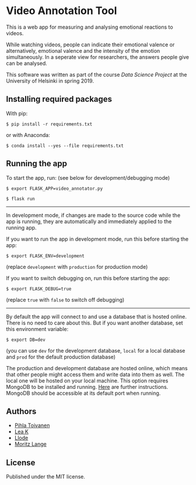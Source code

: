 # Video Annotation Tool
This is a web app for measuring and analysing emotional reactions to videos.

While watching videos, people can indicate their emotional valence or alternatively, emotional valence and the intensity of the emotion simultaneously. In a seperate view for researchers, the answers people give can be analysed.

This software was written as part of the course _Data Science Project_ at the University of Helsinki in spring 2019.

## Installing required packages

With pip:

```
$ pip install -r requirements.txt
```

or with Anaconda:

```
$ conda install --yes --file requirements.txt
```

## Running the app

To start the app, run: (see below for development/debugging mode)

```
$ export FLASK_APP=video_annotator.py

$ flask run
```
----------------
In development mode, if changes are made to the source code while the app is running, they are automatically and immediately applied to the running app.

If you want to run the app in development mode, run this before starting the app:

```
$ export FLASK_ENV=development
```
(replace ``development`` with ``production`` for production mode)

If you want to switch debugging on, run this before starting the app:
```
$ export FLASK_DEBUG=true
```
(replace ``true`` with ``false`` to switch off debugging)

-----------------
By default the app will connect to and use a database that is hosted online. There is no need to care about this. But if you want another database, set this environment variable:
```
$ export DB=dev
```
(you can use ``dev`` for the development database, ``local`` for a local database
  and ``prod`` for the default production database)

The production and development database are hosted online, which means that other people might access them and write data into them as well. The local one will be hosted on your local machine. This option requires MongoDB to be installed and running. [Here](https://docs.mongodb.com/manual/administration/install-community/) are further instructions. MongoDB should be accessible at its default port when running.

## Authors
* [Pihla Toivanen](https://github.com/UMTti)
* [Lea K](https://github.com/xtabentun)
* [Llode](https://github.com/Llode)
* [Moritz Lange](https://github.com/moritzlange)

## License
Published under the MIT license.
